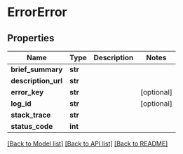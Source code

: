 # ErrorError

## Properties
Name | Type | Description | Notes
------------ | ------------- | ------------- | -------------
**brief_summary** | **str** |  | 
**description_url** | **str** |  | 
**error_key** | **str** |  | [optional] 
**log_id** | **str** |  | [optional] 
**stack_trace** | **str** |  | 
**status_code** | **int** |  | 

[[Back to Model list]](../README.md#documentation-for-models) [[Back to API list]](../README.md#documentation-for-api-endpoints) [[Back to README]](../README.md)

